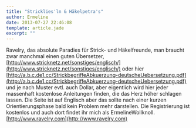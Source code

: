 ```yaml
---
title: "Stricklies'ln & Häkelpetra's"
author: Ermeline
date: 2013-07-27 22:46:08
template: article.jade
excerpt: ""
---
```


Ravelry, das absolute Paradies für Strick- und Häkelfreunde, man braucht
zwar manchmal einen guten Übersetzer,
[http://www.stricknetz.net/sonstiges/englisch/](http://www.stricknetz.net/sonstiges/englisch/)
oder hier
[http://a.b.c.de1.cc/StrickbegriffeAbkuerzung-deutscheUebersetzung.pdf](http://a.b.c.de1.cc/StrickbegriffeAbkuerzung-deutscheUebersetzung.pdf)
und je nach Muster evtl. auch Dollar, aber eigentlich wird hier jeder
massenhaft kostenlose Anleitungen finden, die das Herz höher schlagen
lassen. Die Seite ist auf Englisch aber das sollte nach einer kurzen
Orientierungsphase bald kein Problem mehr darstellen. Die Registrierung
ist kostenlos und auch dort findet ihr mich als ErmelineWollknoll.
[http://www.ravelry.com](http://www.ravelry.com)
